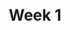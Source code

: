---
title: Week 1
weekNumber: 1
days:
- date: 2022-08-25
  events:
    ? '**Lecture 1**{: .label .label-lecture } Introduction'
    ? '**Lab 1**{: .label .label-lab } Prerequisite Coding'
    ? '**Homework 1**{: .label .label-hw } Prerequisite Math'
    : ''
---
